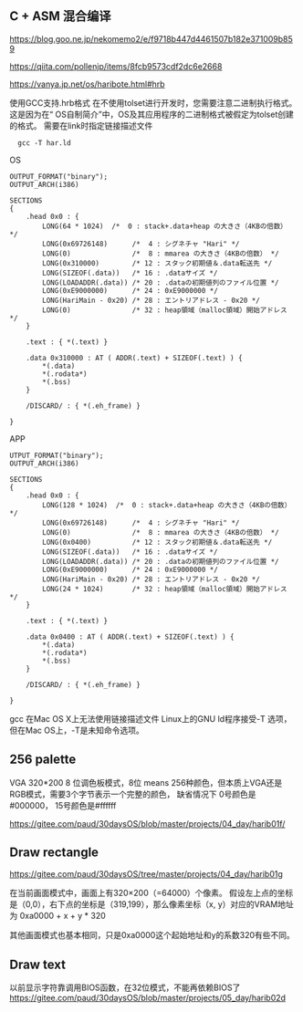 
## C + ASM 混合编译
https://blog.goo.ne.jp/nekomemo2/e/f9718b447d4461507b182e371009b859

https://qiita.com/pollenjp/items/8fcb9573cdf2dc6e2668

https://vanya.jp.net/os/haribote.html#hrb

使用GCC支持.hrb格式
在不使用tolset进行开发时，您需要注意二进制执行格式。 
这是因为在“ OS自制简介”中，OS及其应用程序的二进制格式被假定为tolset创建的格式。 
需要在link时指定链接描述文件
```
  gcc -T har.ld
```

OS
```
OUTPUT_FORMAT("binary");
OUTPUT_ARCH(i386)

SECTIONS
{
    .head 0x0 : {
        LONG(64 * 1024)  /*  0 : stack+.data+heap の大きさ（4KBの倍数） */
        LONG(0x69726148)      /*  4 : シグネチャ "Hari" */
        LONG(0)               /*  8 : mmarea の大きさ（4KBの倍数） */
        LONG(0x310000)        /* 12 : スタック初期値＆.data転送先 */
        LONG(SIZEOF(.data))   /* 16 : .dataサイズ */
        LONG(LOADADDR(.data)) /* 20 : .dataの初期値列のファイル位置 */
        LONG(0xE9000000)      /* 24 : 0xE9000000 */
        LONG(HariMain - 0x20) /* 28 : エントリアドレス - 0x20 */
        LONG(0)               /* 32 : heap領域（malloc領域）開始アドレス */
    }

    .text : { *(.text) }

    .data 0x310000 : AT ( ADDR(.text) + SIZEOF(.text) ) {
        *(.data)
        *(.rodata*)
        *(.bss)
    }

    /DISCARD/ : { *(.eh_frame) }

}
```
APP
```
UTPUT_FORMAT("binary");
OUTPUT_ARCH(i386)

SECTIONS
{
    .head 0x0 : {
        LONG(128 * 1024)  /*  0 : stack+.data+heap の大きさ（4KBの倍数） */
        LONG(0x69726148)      /*  4 : シグネチャ "Hari" */
        LONG(0)               /*  8 : mmarea の大きさ（4KBの倍数） */
        LONG(0x0400)          /* 12 : スタック初期値＆.data転送先 */
        LONG(SIZEOF(.data))   /* 16 : .dataサイズ */
        LONG(LOADADDR(.data)) /* 20 : .dataの初期値列のファイル位置 */
        LONG(0xE9000000)      /* 24 : 0xE9000000 */
        LONG(HariMain - 0x20) /* 28 : エントリアドレス - 0x20 */
        LONG(24 * 1024)       /* 32 : heap領域（malloc領域）開始アドレス */
    }

    .text : { *(.text) }

    .data 0x0400 : AT ( ADDR(.text) + SIZEOF(.text) ) {
        *(.data)
        *(.rodata*)
        *(.bss)
    }

    /DISCARD/ : { *(.eh_frame) }

}
```

gcc 在Mac OS X上无法使用链接描述文件
Linux上的GNU ld程序接受-T <scriptname>选项，但在Mac OS上，-T是未知命令选项。


## 256 palette
VGA 320*200 8 位调色板模式，8位 means 256种颜色，但本质上VGA还是RGB模式，需要3个字节表示一个完整的颜色，
缺省情况下 0号颜色是 #000000， 15号颜色是#ffffff

https://gitee.com/paud/30daysOS/blob/master/projects/04_day/harib01f/


## Draw rectangle 
https://gitee.com/paud/30daysOS/tree/master/projects/04_day/harib01g

在当前画面模式中，画面上有320×200（=64000）个像素。
假设左上点的坐标是（0,0），右下点的坐标是（319,199），那么像素坐标（x, y）对应的VRAM地址
为 0xa0000 + x + y * 320

其他画面模式也基本相同，只是0xa0000这个起始地址和y的系数320有些不同。


## Draw text
以前显示字符靠调用BIOS函数，在32位模式，不能再依赖BIOS了
https://gitee.com/paud/30daysOS/blob/master/projects/05_day/harib02d

